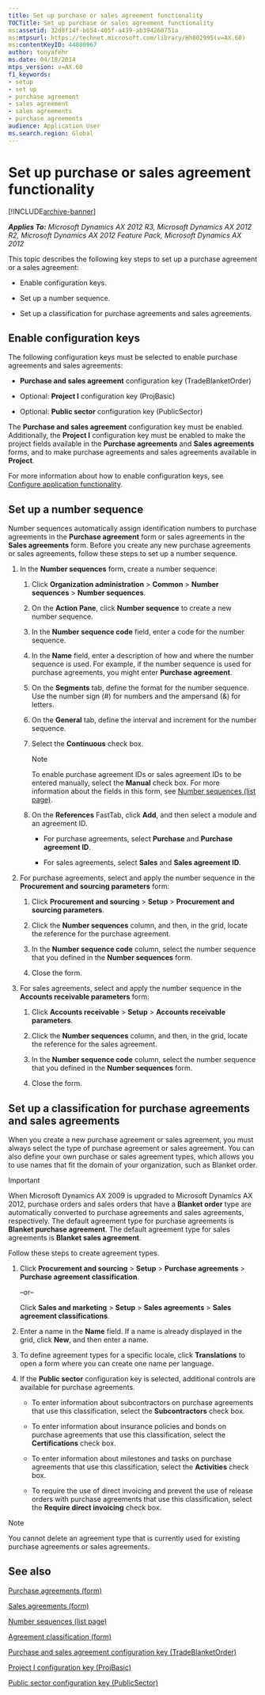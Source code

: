 ```yaml
---
title: Set up purchase or sales agreement functionality
TOCTitle: Set up purchase or sales agreement functionality
ms:assetid: 32d8f14f-b654-405f-a439-ab394260751a
ms:mtpsurl: https://technet.microsoft.com/library/Hh802995(v=AX.60)
ms:contentKeyID: 44080967
author: tonyafehr
ms.date: 04/18/2014
mtps_version: v=AX.60
f1_keywords:
- setup
- set up
- purchase agreement
- sales agreement
- sales agreements
- purchase agreements
audience: Application User
ms.search.region: Global
---
```


# Set up purchase or sales agreement functionality 


[!INCLUDE[archive-banner](includes/archive-banner.md)]


_**Applies To:** Microsoft Dynamics AX 2012 R3, Microsoft Dynamics AX 2012 R2, Microsoft Dynamics AX 2012 Feature Pack, Microsoft Dynamics AX 2012_

This topic describes the following key steps to set up a purchase agreement or a sales agreement:

  - Enable configuration keys.

  - Set up a number sequence.

  - Set up a classification for purchase agreements and sales agreements.

## Enable configuration keys

The following configuration keys must be selected to enable purchase agreements and sales agreements:

  - **Purchase and sales agreement** configuration key (TradeBlanketOrder)

  - Optional: **Project I** configuration key (ProjBasic)

  - Optional: **Public sector** configuration key (PublicSector)

The **Purchase and sales agreement** configuration key must be enabled. Additionally, the **Project I** configuration key must be enabled to make the project fields available in the **Purchase agreements** and **Sales agreements** forms, and to make purchase agreements and sales agreements available in **Project**.

For more information about how to enable configuration keys, see [Configure application functionality](configure-application-functionality.md).

## Set up a number sequence

Number sequences automatically assign identification numbers to purchase agreements in the **Purchase agreement** form or sales agreements in the **Sales agreements** form. Before you create any new purchase agreements or sales agreements, follow these steps to set up a number sequence.

1.  In the **Number sequences** form, create a number sequence:
    
    1.  Click **Organization administration** \> **Common** \> **Number sequences** \> **Number sequences**.
    
    2.  On the **Action Pane**, click **Number sequence** to create a new number sequence.
    
    3.  In the **Number sequence code** field, enter a code for the number sequence.
    
    4.  In the **Name** field, enter a description of how and where the number sequence is used. For example, if the number sequence is used for purchase agreements, you might enter **Purchase agreement**.
    
    5.  On the **Segments** tab, define the format for the number sequence. Use the number sign (\#) for numbers and the ampersand (&) for letters.
    
    6.  On the **General** tab, define the interval and increment for the number sequence.
    
    7.  Select the **Continuous** check box.
        

        > [!NOTE]
        > <P>To enable purchase agreement IDs or sales agreement IDs to be entered manually, select the <STRONG>Manual</STRONG> check box. For more information about the fields in this form, see <A href="https://technet.microsoft.com/library/aa600321(v=ax.60)">Number sequences (list page)</A>.</P>

    
    8.  On the **References** FastTab, click **Add**, and then select a module and an agreement ID.
        
          - For purchase agreements, select **Purchase** and **Purchase agreement ID**.
        
          - For sales agreements, select **Sales** and **Sales agreement ID**.

2.  For purchase agreements, select and apply the number sequence in the **Procurement and sourcing parameters** form:
    
    1.  Click **Procurement and sourcing** \> **Setup** \> **Procurement and sourcing parameters**.
    
    2.  Click the **Number sequences** column, and then, in the grid, locate the reference for the purchase agreement.
    
    3.  In the **Number sequence code** column, select the number sequence that you defined in the **Number sequences** form.
    
    4.  Close the form.

3.  For sales agreements, select and apply the number sequence in the **Accounts receivable parameters** form:
    
    1.  Click **Accounts receivable** \> **Setup** \> **Accounts receivable parameters**.
    
    2.  Click the **Number sequences** column, and then, in the grid, locate the reference for the sales agreement.
    
    3.  In the **Number sequence code** column, select the number sequence that you defined in the **Number sequences** form.
    
    4.  Close the form.

## Set up a classification for purchase agreements and sales agreements

When you create a new purchase agreement or sales agreement, you must always select the type of purchase agreement or sales agreement. You can also define your own purchase or sales agreement types, which allows you to use names that fit the domain of your organization, such as Blanket order.


> [!IMPORTANT]
> <P>When Microsoft Dynamics AX 2009 is upgraded to Microsoft Dynamics AX 2012, purchase orders and sales orders that have a <STRONG>Blanket order</STRONG> type are automatically converted to purchase agreements and sales agreements, respectively. The default agreement type for purchase agreements is <STRONG>Blanket purchase agreement</STRONG>. The default agreement type for sales agreements is <STRONG>Blanket sales agreement</STRONG>.</P>



Follow these steps to create agreement types.

1.  Click **Procurement and sourcing** \> **Setup** \> **Purchase agreements** \> **Purchase agreement classification**.
    
    –or–
    
    Click **Sales and marketing** \> **Setup** \> **Sales agreements** \> **Sales agreement classifications**.

2.  Enter a name in the **Name** field. If a name is already displayed in the grid, click **New**, and then enter a name.

3.  To define agreement types for a specific locale, click **Translations** to open a form where you can create one name per language.

4.  If the **Public sector** configuration key is selected, additional controls are available for purchase agreements.
    
      - To enter information about subcontractors on purchase agreements that use this classification, select the **Subcontractors** check box.
    
      - To enter information about insurance policies and bonds on purchase agreements that use this classification, select the **Certifications** check box.
    
      - To enter information about milestones and tasks on purchase agreements that use this classification, select the **Activities** check box.
    
      - To require the use of direct invoicing and prevent the use of release orders with purchase agreements that use this classification, select the **Require direct invoicing** check box.


> [!NOTE]
> <P>You cannot delete an agreement type that is currently used for existing purchase agreements or sales agreements.</P>



## See also

[Purchase agreements (form)](https://technet.microsoft.com/library/hh209550\(v=ax.60\))

[Sales agreements (form)](https://technet.microsoft.com/library/hh209567\(v=ax.60\))

[Number sequences (list page)](https://technet.microsoft.com/library/aa600321\(v=ax.60\))

[Agreement classification (form)](https://technet.microsoft.com/library/hh802986\(v=ax.60\))

[Purchase and sales agreement configuration key (TradeBlanketOrder)](purchase-and-sales-agreement-configuration-key-tradeblanketorder.md)

[Project I configuration key (ProjBasic)](project-i-configuration-key-projbasic.md)

[Public sector configuration key (PublicSector)](public-sector-configuration-key-public-sector.md)

  


